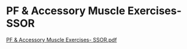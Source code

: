 # PF & Accessory Muscle Exercises- SSOR

[PF & Accessory Muscle Exercises- SSOR.pdf](PF%20&%20Accessory%20Muscle%20Exercises-%20SSOR%20c81a376b682d46b1bf50bf248020aa7a/PF__Accessory_Muscle_Exercises-_SSOR.pdf)